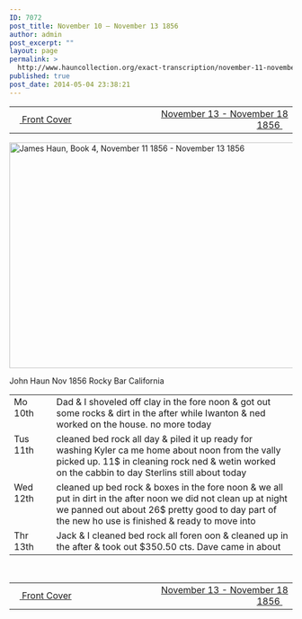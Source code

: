 ```yaml
---
ID: 7072
post_title: November 10 – November 13 1856
author: admin
post_excerpt: ""
layout: page
permalink: >
  http://www.hauncollection.org/exact-transcription/november-11-november-13-1856/
published: true
post_date: 2014-05-04 23:38:21
---
```

<table style="width: 100%;" align="center">
<tbody>
<tr>
<td width="50%"><a href="http://www.hauncollection.org/version-2/version-ii-series-i/front-cover/"><img src="https://lh3.googleusercontent.com/-EFJpxxNiPNw/VqgtWBCZrMI/AAAAAAAAAFU/WfY4lPFWWkg/s800-Ic42/Soeb-Plain-Arrows-8-10px.png" alt="" width="10" height="10" /> Front Cover</a></td>
<td style="text-align: right;"><a href="http://www.hauncollection.org/version-2/version-ii-series-i/november-13-november-18-1856/"> November 13 - November 18 1856 <img src="https://lh3.googleusercontent.com/-67k0cYlpXHw/VqgtWKz1MXI/AAAAAAAAAFU/k9PW_Piyurk/s800-Ic42/Soeb-Plain-Arrows-5-10px.png" alt="" width="10" height="10" /></a></td>
</tr>
</tbody>
</table>
<a href="http://www.hauncollection.org/wp-content/uploads/James Haun/Book4/jh_bk4_01_November 11 1856 - November 13 1856.JPG" target="_blank" rel="noopener"><img class="alignnone wp-image-3700 size-large" src="http://www.hauncollection.org/wp-content/uploads/James Haun/Book4/jh_bk4_01_November 11 1856 - November 13 1856-1024x682.jpg" alt="James Haun, Book 4, November 11 1856 - November 13 1856" width="604" height="402" /></a>

John Haun Nov 1856
Rocky Bar California
<table>
<tbody>
<tr>
<td valign="top" width="15%">Mo
10th</td>
<td width="85%">Dad &amp; I shoveled off clay in the fore
noon &amp; got out some rocks &amp; dirt
in the after while Iwanton &amp; ned
worked on the house. no more today</td>
</tr>
<tr>
<td valign="top">Tus
11th</td>
<td>cleaned bed rock all day &amp; piled it
up ready for washing Kyler ca
me home about noon from the vally
picked up. 11$ in cleaning rock
ned &amp; wetin worked on the cabbin
to day Sterlins still about today</td>
</tr>
<tr>
<td valign="top">Wed
12th</td>
<td>cleaned up bed rock &amp; boxes in
the fore noon &amp; we all put in dirt
in the after noon we did not clean up at
night we panned out about 26$
pretty good to day part of the new ho
use is finished &amp; ready to move into</td>
</tr>
<tr>
<td valign="top">Thr
13th</td>
<td>Jack &amp; I cleaned bed rock all foren
oon &amp; cleaned up in the after &amp; took
out $350.50 cts. Dave came in about</td>
</tr>
</tbody>
</table>
&nbsp;
<table style="width: 100%;" align="center">
<tbody>
<tr>
<td width="50%"><a href="http://www.hauncollection.org/version-2/version-ii-series-i/front-cover/"><img src="https://lh3.googleusercontent.com/-EFJpxxNiPNw/VqgtWBCZrMI/AAAAAAAAAFU/WfY4lPFWWkg/s800-Ic42/Soeb-Plain-Arrows-8-10px.png" alt="" width="10" height="10" /> Front Cover</a></td>
<td style="text-align: right;"><a href="http://www.hauncollection.org/version-2/version-ii-series-i/november-13-november-18-1856/"> November 13 - November 18 1856 <img src="https://lh3.googleusercontent.com/-67k0cYlpXHw/VqgtWKz1MXI/AAAAAAAAAFU/k9PW_Piyurk/s800-Ic42/Soeb-Plain-Arrows-5-10px.png" alt="" width="10" height="10" /></a></td>
</tr>
</tbody>
</table>